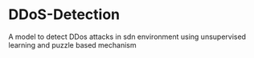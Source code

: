 # DDoS-Detection
A model to detect DDos attacks in sdn environment using unsupervised learning and puzzle based mechanism
